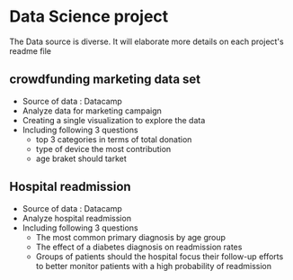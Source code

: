 # Data Science project 
The Data source is diverse. It will elaborate more details on each project's readme file

## crowdfunding marketing data set
- Source of data : Datacamp
- Analyze data for marketing campaign 
- Creating a single visualization to explore the data
- Including  following 3 questions
  - top 3 categories in terms of total donation
  - type of device the most contribution
  - age braket should tarket
  
  
 ## Hospital readmission
 - Source of data : Datacamp
 - Analyze hospital readmission 
 - Including  following 3 questions
    - The most common primary diagnosis by age group
    - The effect of a diabetes diagnosis on readmission rates
    - Groups of patients should the hospital focus their follow-up efforts to better monitor patients with a high probability of readmission
 

